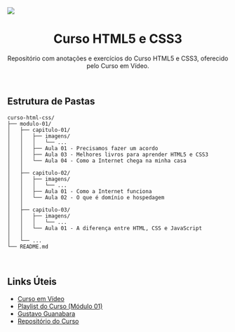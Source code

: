 <img src="https://raw.githubusercontent.com/gustavoguanabara/html-css/refs/heads/master/ajude-a-divulgar/arte001-gustavoguanabara/gustavoguanabara-horizontal.png">

<h1 style="text-align: center;">Curso HTML5 e CSS3</h1>
<p style="text-align: center;">Repositório com anotações e exercícios do Curso HTML5 e CSS3, oferecido pelo Curso em Vídeo.</p>
<br>

## Estrutura de Pastas

```plaintext
curso-html-css/
├── modulo-01/
│   ├── capitulo-01/
│   │   ├── imagens/
│   │   │   └── ...
│   │   ├── Aula 01 - Precisamos fazer um acordo
│   │   ├── Aula 03 - Melhores livros para aprender HTML5 e CSS3
│   │   └── Aula 04 - Como a Internet chega na minha casa
│   │   
│   ├── capitulo-02/
│   │   ├── imagens/
│   │   │   └── ...
│   │   ├── Aula 01 - Como a Internet funciona
│   │   └── Aula 02 - O que é domínio e hospedagem
│   │   
│   ├── capitulo-03/
│   │   ├── imagens/
│   │   │   └── ...
│   │   └── Aula 01 - A diferença entre HTML, CSS e JavaScript
│   │  
│   └── ...
└── README.md
```

<br>

## Links Úteis

* [Curso em Vídeo](https://www.cursoemvideo.com/)
* [Playlist do Curso (Módulo 01)](https://www.youtube.com/playlist?list=PLHz_AreHm4dkZ9-atkcmcBaMZdmLHft8n)
* [Gustavo Guanabara](https://github.com/gustavoguanabara)
* [Repositório do Curso](https://github.com/gustavoguanabara/html-css)
